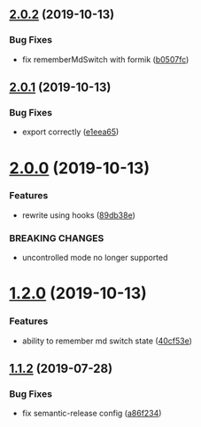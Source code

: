 ## [2.0.2](https://github.com/whitewater-guide/md-editor/compare/v2.0.1...v2.0.2) (2019-10-13)


### Bug Fixes

* fix rememberMdSwitch with formik ([b0507fc](https://github.com/whitewater-guide/md-editor/commit/b0507fcb6215452d73f51a6a5c24a54f82947612))

## [2.0.1](https://github.com/whitewater-guide/md-editor/compare/v2.0.0...v2.0.1) (2019-10-13)


### Bug Fixes

* export correctly ([e1eea65](https://github.com/whitewater-guide/md-editor/commit/e1eea6596b25499a65035b5d9065879816d1acf6))

# [2.0.0](https://github.com/whitewater-guide/md-editor/compare/v1.2.1...v2.0.0) (2019-10-13)


### Features

* rewrite using hooks ([89db38e](https://github.com/whitewater-guide/md-editor/commit/89db38e3413bf412b1489e3db586420b7e665932))


### BREAKING CHANGES

* uncontrolled mode no longer supported

# [1.2.0](https://github.com/whitewater-guide/md-editor/compare/v1.1.2...v1.2.0) (2019-10-13)

### Features

- ability to remember md switch state ([40cf53e](https://github.com/whitewater-guide/md-editor/commit/40cf53e43039f2643698e0fd0545d87b7d2e5b1f))

## [1.1.2](https://github.com/whitewater-guide/md-editor/compare/v1.1.1...v1.1.2) (2019-07-28)

### Bug Fixes

- fix semantic-release config ([a86f234](https://github.com/whitewater-guide/md-editor/commit/a86f234))
